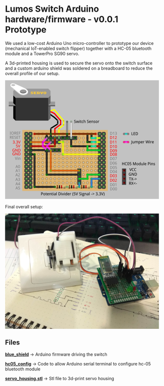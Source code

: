 # Lumos Switch Arduino hardware/firmware - v0.0.1 Prototype

We used a low-cost Arduino Uno micro-controller to prototype our device (mechanical IoT-enabled switch flipper) together with a HC-05 bluetooth module and a TowerPro SG90 servo.

A 3d-printed housing is used to secure the servo onto the switch surface and a custom arduino shield was soldered on a breadboard to reduce the overall profile of our setup.

![Circuit Diagram](Circuit_Diagram.png)

Final overall setup:

![Overall Setup](Setup.jpg)

## Files

[**blue_shield**](blue_shield) -> Arduino firmware driving the switch

[**hc05_config**](hc05_config) -> Code to allow Arduino serial terminal to configure hc-05 bluetooth module

[**servo_housing.stl**](servo_housing.stl) -> Stl file to 3d-print servo housing
